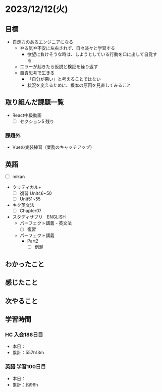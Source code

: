 # 2023/12/12(火)

## 目標

- 自走力のあるエンジニアになる
  - やる気や不安に左右されず、日々淡々と学習する
    - 欲望に負けそうな時は、しようとしている行動を口に出して自覚する
  - エラーが起きたら仮説と検証を繰り返す
  - 自責思考で生きる
    - 「自分が悪い」と考えることではない
    - 状況を変えるために、根本の原因を見直してみること

## 取り組んだ課題一覧

- React中級動画
  - [ ] セクション5 残り

### 課題外

- Vueの実装練習（業務のキャッチアップ）

## 英語

- [ ] mikan
- クリティカル+
  - [ ] 復習 Unit46~50
  - [ ] Unit51~55

- キク英文法
  - [ ] Chapter07

- スタディサプリ　ENGLISH
  - パーフェクト講義 - 英文法
    - [ ] 復習

  - パーフェクト講義
    - Part2
      - [ ] 例題

## わかったこと

## 感じたこと

## 次やること

## 学習時間

### HC 入会186日目

- 本日：
- 累計：557h13m

### 英語 学習100日目

- 本日：
- 累計：約96h
